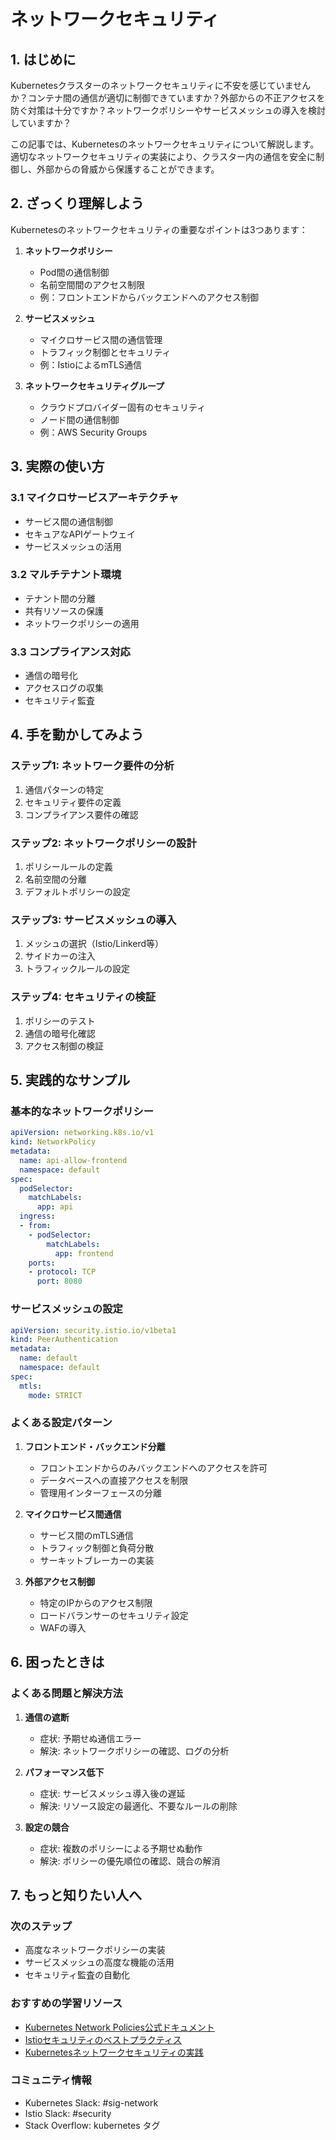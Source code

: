 # ネットワークセキュリティ

## 1. はじめに

Kubernetesクラスターのネットワークセキュリティに不安を感じていませんか？コンテナ間の通信が適切に制御できていますか？外部からの不正アクセスを防ぐ対策は十分ですか？ネットワークポリシーやサービスメッシュの導入を検討していますか？

この記事では、Kubernetesのネットワークセキュリティについて解説します。適切なネットワークセキュリティの実装により、クラスター内の通信を安全に制御し、外部からの脅威から保護することができます。

## 2. ざっくり理解しよう

Kubernetesのネットワークセキュリティの重要なポイントは3つあります：

1. **ネットワークポリシー**
   - Pod間の通信制御
   - 名前空間間のアクセス制限
   - 例：フロントエンドからバックエンドへのアクセス制御

2. **サービスメッシュ**
   - マイクロサービス間の通信管理
   - トラフィック制御とセキュリティ
   - 例：IstioによるmTLS通信

3. **ネットワークセキュリティグループ**
   - クラウドプロバイダー固有のセキュリティ
   - ノード間の通信制御
   - 例：AWS Security Groups

## 3. 実際の使い方

### 3.1 マイクロサービスアーキテクチャ
- サービス間の通信制御
- セキュアなAPIゲートウェイ
- サービスメッシュの活用

### 3.2 マルチテナント環境
- テナント間の分離
- 共有リソースの保護
- ネットワークポリシーの適用

### 3.3 コンプライアンス対応
- 通信の暗号化
- アクセスログの収集
- セキュリティ監査

## 4. 手を動かしてみよう

### ステップ1: ネットワーク要件の分析
1. 通信パターンの特定
2. セキュリティ要件の定義
3. コンプライアンス要件の確認

### ステップ2: ネットワークポリシーの設計
1. ポリシールールの定義
2. 名前空間の分離
3. デフォルトポリシーの設定

### ステップ3: サービスメッシュの導入
1. メッシュの選択（Istio/Linkerd等）
2. サイドカーの注入
3. トラフィックルールの設定

### ステップ4: セキュリティの検証
1. ポリシーのテスト
2. 通信の暗号化確認
3. アクセス制御の検証

## 5. 実践的なサンプル

### 基本的なネットワークポリシー

```yaml
apiVersion: networking.k8s.io/v1
kind: NetworkPolicy
metadata:
  name: api-allow-frontend
  namespace: default
spec:
  podSelector:
    matchLabels:
      app: api
  ingress:
  - from:
    - podSelector:
        matchLabels:
          app: frontend
    ports:
    - protocol: TCP
      port: 8080
```

### サービスメッシュの設定

```yaml
apiVersion: security.istio.io/v1beta1
kind: PeerAuthentication
metadata:
  name: default
  namespace: default
spec:
  mtls:
    mode: STRICT
```

### よくある設定パターン

1. **フロントエンド・バックエンド分離**
   - フロントエンドからのみバックエンドへのアクセスを許可
   - データベースへの直接アクセスを制限
   - 管理用インターフェースの分離

2. **マイクロサービス間通信**
   - サービス間のmTLS通信
   - トラフィック制御と負荷分散
   - サーキットブレーカーの実装

3. **外部アクセス制御**
   - 特定のIPからのアクセス制限
   - ロードバランサーのセキュリティ設定
   - WAFの導入

## 6. 困ったときは

### よくある問題と解決方法

1. **通信の遮断**
   - 症状: 予期せぬ通信エラー
   - 解決: ネットワークポリシーの確認、ログの分析

2. **パフォーマンス低下**
   - 症状: サービスメッシュ導入後の遅延
   - 解決: リソース設定の最適化、不要なルールの削除

3. **設定の競合**
   - 症状: 複数のポリシーによる予期せぬ動作
   - 解決: ポリシーの優先順位の確認、競合の解消

## 7. もっと知りたい人へ

### 次のステップ
- 高度なネットワークポリシーの実装
- サービスメッシュの高度な機能の活用
- セキュリティ監査の自動化

### おすすめの学習リソース
- [Kubernetes Network Policies公式ドキュメント](https://kubernetes.io/docs/concepts/services-networking/network-policies/)
- [Istioセキュリティのベストプラクティス](https://istio.io/latest/docs/ops/best-practices/security/)
- [Kubernetesネットワークセキュリティの実践](https://thenewstack.io/kubernetes-network-security-policies/)

### コミュニティ情報
- Kubernetes Slack: #sig-network
- Istio Slack: #security
- Stack Overflow: kubernetes タグ
